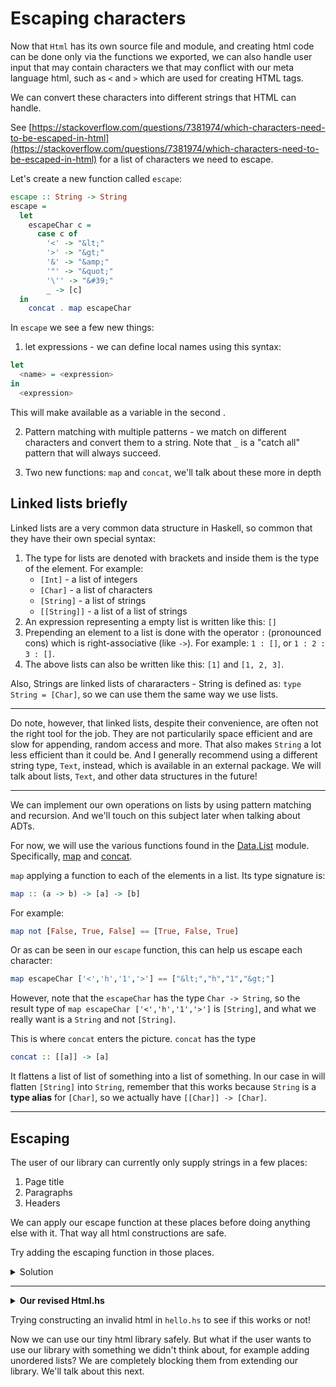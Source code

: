 # Escaping characters

Now that `Html` has its own source file and module, and creating
html code can be done only via the functions we exported,
we can also handle user input that may contain characters we
that may conflict with our meta language html,
such as `<` and `>` which are used for creating HTML tags.

We can convert these characters into different strings that HTML can handle.

See [https://stackoverflow.com/questions/7381974/which-characters-need-to-be-escaped-in-html](https://stackoverflow.com/questions/7381974/which-characters-need-to-be-escaped-in-html)
for a list of characters we need to escape.

Let's create a new function called `escape`:

```hs
escape :: String -> String
escape =
  let
    escapeChar c =
      case c of
        '<' -> "&lt;"
        '>' -> "&gt;"
        '&' -> "&amp;"
        '"' -> "&quot;"
        '\'' -> "&#39;"
        _ -> [c]
  in
    concat . map escapeChar
```

In `escape` we see a few new things:

1. let expressions - we can define local names using this syntax:

```hs
let
  <name> = <expression>
in
  <expression>
```

This will make <name> available as a variable in the second <expression>.

2. Pattern matching with multiple patterns - we match on different
   characters and convert them to a string. Note that `_` is a "catch
   all" pattern that will always succeed.

3. Two new functions: `map` and `concat`, we'll talk about these more in depth

## Linked lists briefly

Linked lists are a very common data structure in Haskell, so common that
they have their own special syntax:

1. The type for lists are denoted with brackets and inside them is the type of the element. For example:
   - `[Int]` - a list of integers
   - `[Char]` - a list of characters
   - `[String]` - a list of strings
   - `[[String]]` - a list of a list of strings
2. An expression representing a empty list is written like this: `[]`
3. Prepending an element to a list is done with the operator `:` (pronounced cons) which is right-associative (like `->`).
   For example: `1 : []`, or `1 : 2 : 3 : []`.
4. The above lists can also be written like this: `[1]` and `[1, 2, 3]`.

Also, Strings are linked lists of chararacters - String is defined as:
`type String = [Char]`, so we can use them the same way we use lists.

---

Do note, however, that linked lists, despite their convenience, are often
not the right tool for the job. They are not particularily space efficient
and are slow for appending, random access and more. That also makes `String`
a lot less efficient than it could be. And I generally recommend using a
different string type, `Text`, instead, which is available in an external package.
We will talk about lists, `Text`, and other data structures in the future!

---

We can implement our own operations on lists by using pattern matching and recursion.
And we'll touch on this subject later when talking about ADTs.

For now, we will use the various functions found in the [Data.List](https://hackage.haskell.org/package/base-4.15.0.0/docs/Data-List.html) module. Specifically, [map](https://hackage.haskell.org/package/base-4.15.0.0/docs/Data-List.html#v:map) and [concat](https://hackage.haskell.org/package/base-4.15.0.0/docs/Data-List.html#v:concat).

`map` applying a function to each of the elements in a list. Its type signature is:

```hs
map :: (a -> b) -> [a] -> [b]
```

For example:

```hs
map not [False, True, False] == [True, False, True]
```

Or as can be seen in our `escape` function, this can help us escape each character:

```hs
map escapeChar ['<','h','1','>'] == ["&lt;","h","1","&gt;"]
```

However, note that the `escapeChar` has the type `Char -> String`,
so the result type of `map escapeChar ['<','h','1','>']` is `[String]`,
and what we really want is a `String` and not `[String]`.

This is where `concat` enters the picture. `concat` has the type

```hs
concat :: [[a]] -> [a]
```

It flattens a list of list of something into a list of something.
In our case in will flatten `[String]` into `String`, remember that this works
because `String` is a **type alias** for `[Char]`, so we actually have
`[[Char]] -> [Char]`.

---

## Escaping

The user of our library can currently only supply strings in a few places:

1. Page title
2. Paragraphs
3. Headers

We can apply our escape function at these places before doing anything else with it.
That way all html constructions are safe.

Try adding the escaping function in those places.

<details>
  <summary>Solution</summary>

```hs
html_ :: HtmlTitle -> HtmlStructure -> Html
html_ title content =
  Html
    ( el "html"
      ( el "head" (el "title" (escape title))
        <> el "body" (getHtmlStructureString content)
      )
    )

p_ :: String -> HtmlStructure
p_ = HtmlStructure . el "p" . escape

h1_ :: String -> HtmlStructure
h1_ = HtmlStructure . el "h1" . escape
```

</details>

---

<details>
  <summary><b>Our revised Html.hs</b></summary>

```hs
-- Html.hs

module Html
  ( Html
  , HtmlTitle
  , HtmlStructure
  , html_
  , p_
  , h1_
  , append_
  , render
  )
where

-- * Types

newtype Html
  = Html String

newtype HtmlStructure
  = HtmlStructure String

type HtmlTitle
  = String

-- * EDSL

html_ :: HtmlTitle -> HtmlStructure -> Html
html_ title content =
  Html
    ( el "html"
      ( el "head" (el "title" (escape title))
        <> el "body" (getHtmlStructureString content)
      )
    )

p_ :: String -> HtmlStructure
p_ = HtmlStructure . el "p" . escape

h1_ :: String -> HtmlStructure
h1_ = HtmlStructure . el "h1" . escape

append_ :: HtmlStructure -> HtmlStructure -> HtmlStructure
append_ c1 c2 =
  HtmlStructure (getHtmlStructureString c1 <> getHtmlStructureString c2)

-- * Render

render :: Html -> String
render html =
  case html of
    Html str -> str

-- * Utilities

el :: String -> String -> String
el tag content =
  "<" <> tag <> ">" <> content <> "</" <> tag <> ">"

getHtmlStructureString :: HtmlStructure -> String
getHtmlStructureString content =
  case content of
    HtmlStructure str -> str

escape :: String -> String
escape =
  let
    escapeChar c =
      case c of
        '<' -> "&lt;"
        '>' -> "&gt;"
        '&' -> "&amp;"
        '"' -> "&quot;"
        '\'' -> "&#39;"
        _ -> [c]
  in
    concat . map escapeChar
```

</details>

Trying constructing an invalid html in `hello.hs` to see if this works or not!

Now we can use our tiny html library safely. But what if the user
wants to use our library with something we didn't think about, for
example adding unordered lists? We are completely blocking them from
extending our library. We'll talk about this next.
